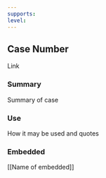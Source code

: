 ```yaml
---
supports: 
level: 
---
```

## Case Number

Link

### Summary

Summary of case

### Use

How it may be used and quotes

### Embedded

[[Name of embedded]]